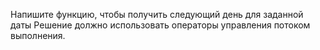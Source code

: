 Напишите функцию, чтобы получить следующий день для заданной даты
Решение должно использовать операторы управления потоком выполнения.